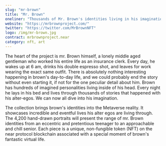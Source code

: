 ```yaml
---
slug: "mr-brown"
title: "Mr. Brown"
oneliner: "Thousands of Mr. Brown's identities living in his imagination."
website: "https://mrbrownproject.com/"
twitter: "https://twitter.com/MrBrownNFT"
logo: /img/mr-brown.jpg
contract: mrbrownproject.near
category: nft, art
---
```


The heart of the project is mr. Brown himself, a lonely middle aged gentleman who worked his entire life as an insurance clerk. Every day, he wakes up at 6 am, drinks his double espresso shot, and leaves for work wearing the exact same outfit. There is absolutely nothing interesting happening in brown's day-to-day life, and we could probably end the story without even starting it, if not for the one peculiar detail about him. Brown has hundreds of imagined personalities living inside of his head. Every night he lays in his bed and lives through thousands of stories that happened with his alter-egos. We can now all dive into his imagination. 

The collection brings brown's identities into the Metaverse reality. It showcases incredible and eventful lives his alter egos are living through. The 4,200 hand-drawn portraits will present the range of mr. Brown identities from an eccentric and pretentious teenager to an approachable and chill senior. Each piece is a unique, non-fungible token (NFT) on the near protocol blockchain associated with a special moment of brown's fantastic virtual life.
